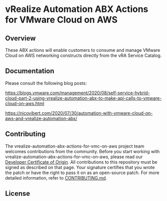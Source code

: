 
# vRealize Automation ABX Actions for VMware Cloud on AWS 

## Overview

These ABX actions will enable customers to consume and manage VMware Cloud on AWS networking constructs directly from the vRA Service Catalog.

## Documentation

Please consult the following blog posts:

https://blogs.vmware.com/management/2020/08/self-service-hybrid-cloud-part-2-using-vrealize-automation-abx-to-make-api-calls-to-vmware-cloud-on-aws.html

https://nicovibert.com/2020/07/30/automation-with-vmware-cloud-on-aws-and-vrealize-automation-abx/

## Contributing

The vrealize-automation-abx-actions-for-vmc-on-aws project team welcomes contributions from the community. Before you start working with vrealize-automation-abx-actions-for-vmc-on-aws, please
read our [Developer Certificate of Origin](https://cla.vmware.com/dco). All contributions to this repository must be
signed as described on that page. Your signature certifies that you wrote the patch or have the right to pass it on
as an open-source patch. For more detailed information, refer to [CONTRIBUTING.md](CONTRIBUTING.md).

## License

